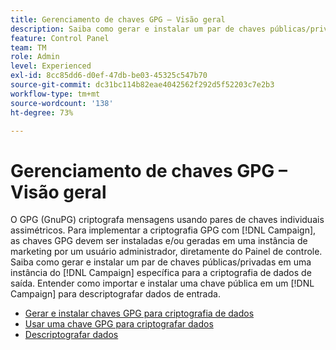```yaml
---
title: Gerenciamento de chaves GPG – Visão geral
description: Saiba como gerar e instalar um par de chaves públicas/privadas em uma instância do  [!DNL Campaign]  específica para a criptografia de dados de saída. Entender como importar e instalar uma chave pública em um [!DNL Campaign] para descriptografar dados de entrada.
feature: Control Panel
team: TM
role: Admin
level: Experienced
exl-id: 8cc85dd6-d0ef-47db-be03-45325c547b70
source-git-commit: dc31bc114b82eae4042562f292d5f52203c7e2b3
workflow-type: tm+mt
source-wordcount: '138'
ht-degree: 73%

---
```


# Gerenciamento de chaves GPG – Visão geral

O GPG (GnuPG) criptografa mensagens usando pares de chaves individuais assimétricos. Para implementar a criptografia GPG com [!DNL Campaign], as chaves GPG devem ser instaladas e/ou geradas em uma instância de marketing por um usuário administrador, diretamente do Painel de controle.
Saiba como gerar e instalar um par de chaves públicas/privadas em uma instância do [!DNL Campaign] específica para a criptografia de dados de saída. Entender como importar e instalar uma chave pública em um [!DNL Campaign] para descriptografar dados de entrada.

* [Gerar e instalar chaves GPG para criptografia de dados](./generate-and-install-gpg-keys-for-data-encryption.md)
* [Usar uma chave GPG para criptografar dados](./use-a-gpg-key-to-encrypt-data.md)
* [Descriptografar dados](./decrypt-data.md)
